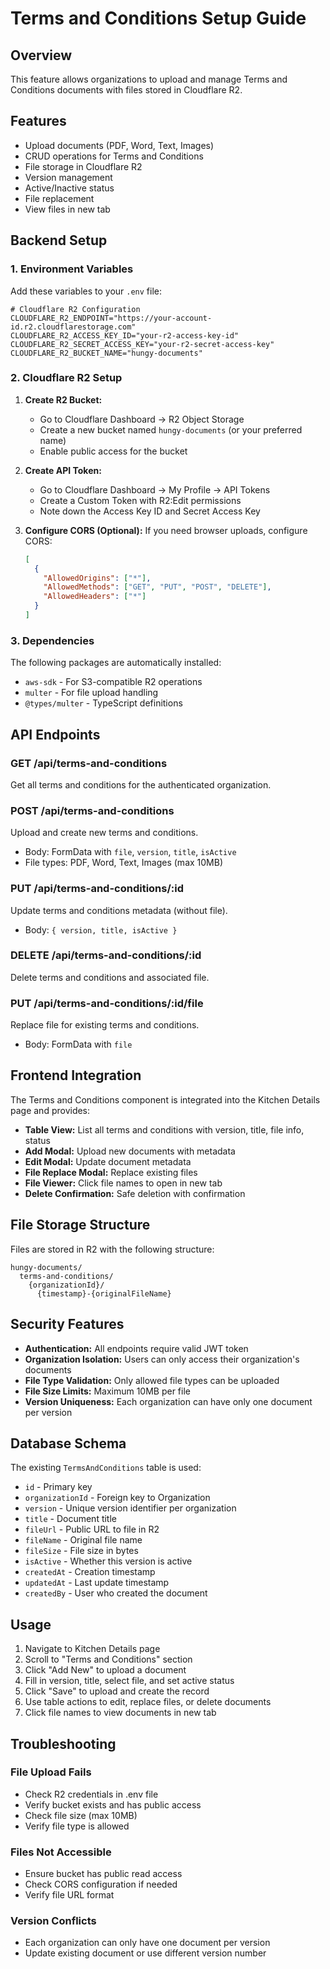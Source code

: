 # Terms and Conditions Setup Guide

## Overview
This feature allows organizations to upload and manage Terms and Conditions documents with files stored in Cloudflare R2.

## Features
- Upload documents (PDF, Word, Text, Images)
- CRUD operations for Terms and Conditions
- File storage in Cloudflare R2
- Version management
- Active/Inactive status
- File replacement
- View files in new tab

## Backend Setup

### 1. Environment Variables
Add these variables to your `.env` file:

```env
# Cloudflare R2 Configuration
CLOUDFLARE_R2_ENDPOINT="https://your-account-id.r2.cloudflarestorage.com"
CLOUDFLARE_R2_ACCESS_KEY_ID="your-r2-access-key-id"
CLOUDFLARE_R2_SECRET_ACCESS_KEY="your-r2-secret-access-key"
CLOUDFLARE_R2_BUCKET_NAME="hungy-documents"
```

### 2. Cloudflare R2 Setup

1. **Create R2 Bucket:**
   - Go to Cloudflare Dashboard → R2 Object Storage
   - Create a new bucket named `hungy-documents` (or your preferred name)
   - Enable public access for the bucket

2. **Create API Token:**
   - Go to Cloudflare Dashboard → My Profile → API Tokens
   - Create a Custom Token with R2:Edit permissions
   - Note down the Access Key ID and Secret Access Key

3. **Configure CORS (Optional):**
   If you need browser uploads, configure CORS:
   ```json
   [
     {
       "AllowedOrigins": ["*"],
       "AllowedMethods": ["GET", "PUT", "POST", "DELETE"],
       "AllowedHeaders": ["*"]
     }
   ]
   ```

### 3. Dependencies
The following packages are automatically installed:
- `aws-sdk` - For S3-compatible R2 operations
- `multer` - For file upload handling
- `@types/multer` - TypeScript definitions

## API Endpoints

### GET /api/terms-and-conditions
Get all terms and conditions for the authenticated organization.

### POST /api/terms-and-conditions
Upload and create new terms and conditions.
- Body: FormData with `file`, `version`, `title`, `isActive`
- File types: PDF, Word, Text, Images (max 10MB)

### PUT /api/terms-and-conditions/:id
Update terms and conditions metadata (without file).
- Body: `{ version, title, isActive }`

### DELETE /api/terms-and-conditions/:id
Delete terms and conditions and associated file.

### PUT /api/terms-and-conditions/:id/file
Replace file for existing terms and conditions.
- Body: FormData with `file`

## Frontend Integration

The Terms and Conditions component is integrated into the Kitchen Details page and provides:

- **Table View:** List all terms and conditions with version, title, file info, status
- **Add Modal:** Upload new documents with metadata
- **Edit Modal:** Update document metadata
- **File Replace Modal:** Replace existing files
- **File Viewer:** Click file names to open in new tab
- **Delete Confirmation:** Safe deletion with confirmation

## File Storage Structure

Files are stored in R2 with the following structure:
```
hungy-documents/
  terms-and-conditions/
    {organizationId}/
      {timestamp}-{originalFileName}
```

## Security Features

- **Authentication:** All endpoints require valid JWT token
- **Organization Isolation:** Users can only access their organization's documents
- **File Type Validation:** Only allowed file types can be uploaded
- **File Size Limits:** Maximum 10MB per file
- **Version Uniqueness:** Each organization can have only one document per version

## Database Schema

The existing `TermsAndConditions` table is used:
- `id` - Primary key
- `organizationId` - Foreign key to Organization
- `version` - Unique version identifier per organization
- `title` - Document title
- `fileUrl` - Public URL to file in R2
- `fileName` - Original file name
- `fileSize` - File size in bytes
- `isActive` - Whether this version is active
- `createdAt` - Creation timestamp
- `updatedAt` - Last update timestamp
- `createdBy` - User who created the document

## Usage

1. Navigate to Kitchen Details page
2. Scroll to "Terms and Conditions" section
3. Click "Add New" to upload a document
4. Fill in version, title, select file, and set active status
5. Click "Save" to upload and create the record
6. Use table actions to edit, replace files, or delete documents
7. Click file names to view documents in new tab

## Troubleshooting

### File Upload Fails
- Check R2 credentials in .env file
- Verify bucket exists and has public access
- Check file size (max 10MB)
- Verify file type is allowed

### Files Not Accessible
- Ensure bucket has public read access
- Check CORS configuration if needed
- Verify file URL format

### Version Conflicts
- Each organization can only have one document per version
- Update existing document or use different version number 